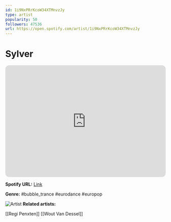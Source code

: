 ```yaml
---
id: 1i9NxPRrKcoW34XTMnvzJy
type: artist
popularity: 50
followers: 47536
url: https://open.spotify.com/artist/1i9NxPRrKcoW34XTMnvzJy
---
```

# Sylver

<iframe style="border-radius:12px" src="https://open.spotify.com/embed/artist/1i9NxPRrKcoW34XTMnvzJy" width="100%" height="352" frameBorder="0" allowfullscreen="" allow="autoplay; clipboard-write; encrypted-media; fullscreen; picture-in-picture" loading="lazy"></iframe>

**Spotify URL:** [Link](https://open.spotify.com/artist/1i9NxPRrKcoW34XTMnvzJy)

**Genre:**  #bubble_trance #eurodance #europop

![Artist](https://i.scdn.co/image/ab6761610000e5eb3213f7bdac2903e1072f0c33)
**Related artists:**

[[Regi Penxten]]
[[Wout Van Dessel]]
